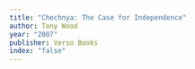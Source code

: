 ```yaml
---
title: "Chechnya: The Case for Independence"
author: Tony Wood
year: "2007"
publisher: Verso Books
index: "false"
---
```

